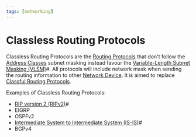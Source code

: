 ```yaml
---
tags: [networking]
---
```


# Classless Routing Protocols

Classless Routing Protocols are the [Routing Protocols](202207061815.md) that
don't follow the [Address Classes](202206280922.md) subnet masking instead
favour the [Variable-Length Subnet Masking (VLSM)](202210162049.md)#. All
protocols will include network mask when sending the routing information to
other [Network Device](202207051821.md). It is aimed to replace
[Classful Routing Protocols](202210152242.md).

Examples of Classless Routing Protocols:
- [RIP version 2 (RIPv2)](202211060854.md)#
- EIGRP
- OSPFv2
- [Intermediate System to Intermediate System (IS-IS)](202210160858.md)#
- BGPv4
